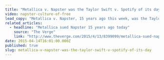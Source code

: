 ```yaml
---
title: "Metallica v. Napster was the Taylor Swift v. Spotify of its day"
video: napster-culture-of-free
lead_copy: "Metallica v. Napster, 15 years ago this week, was the Taylor Swift v. Spotify of its day. To this day the music industry grapples with *The Culture of Free.*"
related_articles:
  - headline: "Metallica sued Napster 15 years ago today"
    source: "The Verge"
    link: "http://www.theverge.com/2015/4/13/8399099/metallica-sued-napster-15-years-ago-today"
date: 2015-04-14T16:01:00.000Z
published: true
slug: metallica-v-napster-was-the-taylor-swift-v-spotify-of-its-day
---
```


